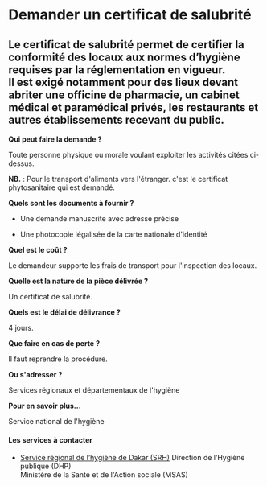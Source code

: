 # Demander un certificat de salubrité

Le certificat de salubrité permet de certifier la conformité des locaux aux normes d’hygiène requises par la réglementation en vigueur.  
Il est exigé notamment pour des lieux devant abriter une officine de pharmacie, un cabinet médical et paramédical privés, les restaurants et autres établissements recevant du public.
--------------------------------------------------------------------------------------------------------------------------------------------------------------------------------------------------------------------------------------------------------------------------------------------------------------------------------

**Qui peut faire la demande ?**  

  

Toute personne physique ou morale voulant exploiter les activités citées ci-dessus.   

**NB.** : Pour le transport d'aliments vers l'étranger. c'est le certificat phytosanitaire qui est demandé.  

**Quels sont les documents à fournir ?**

*   Une demande manuscrite avec adresse précise

*   Une photocopie légalisée de la carte nationale d'identité

**Quel est le coût ?**

Le demandeur supporte les frais de transport pour l'inspection des locaux.

**Quelle est la nature de la pièce délivrée ?**

Un certificat de salubrité.

**Quels est le délai de délivrance ?**

4 jours.

**Que faire en cas de perte ?**  
  
Il faut reprendre la procédure.

**Ou s'adresser ?**  

Services régionaux et départementaux de l'hygiène  

**Pour en savoir plus...**

Service national de l'hygiène

#### Les services à contacter

*   [Service régional de l’hygiène de Dakar (SRH)](../../../services/service-regional-de-lhygiene-de-dakar-srh.md) Direction de l’Hygiène publique (DHP)  
    Ministère de la Santé et de l'Action sociale (MSAS)